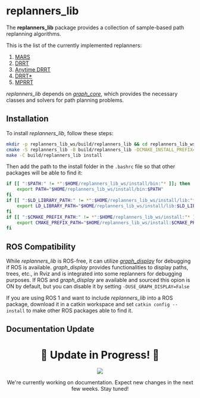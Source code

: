 # **replanners_lib**

The **replanners_lib** package provides a collection of sample-based path replanning algorithms.

 This is the list of the currently implemented replanners:

1. [MARS](https://ieeexplore.ieee.org/document/10013661?source=authoralert)
2. [DRRT](https://ieeexplore.ieee.org/document/1641879)
3. [Anytime DRRT](https://ieeexplore.ieee.org/document/4209270)
4. [DRRT*](https://ieeexplore.ieee.org/document/8122814)
5. [MPRRT](https://ieeexplore.ieee.org/document/7027233)

*replanners_lib* depends on [*graph_core*](https://github.com/JRL-CARI-CNR-UNIBS/cari_motion_planning/tree/master), which provides the necessary classes and solvers for path planning problems.

## Installation

To install *replanners_lib*, follow these steps:

```bash
mkdir -p replanners_lib_ws/build/replanners_lib && cd replanners_lib_ws
cmake -S replanners_lib -B build/replanners_lib -DCMAKE_INSTALL_PREFIX=${HOME}/replanners_lib_ws/install
make -C build/replanners_lib install
```

Then add the path to the install folder in the `.bashrc` file so that other packages will be able to find it:

```bash
if [[ ":$PATH:" != *":$HOME/replanners_lib_ws/install/bin:"* ]]; then
    export PATH="$HOME/replanners_lib_ws/install/bin:$PATH"
fi
if [[ ":$LD_LIBRARY_PATH:" != *":$HOME/replanners_lib_ws/install/lib:"* ]]; then
    export LD_LIBRARY_PATH="$HOME/replanners_lib_ws/install/lib:$LD_LIBRARY_PATH"
fi
if [[ ":$CMAKE_PREFIX_PATH:" != *":$HOME/replanners_lib_ws/install:"* ]]; then
    export CMAKE_PREFIX_PATH="$HOME/replanners_lib_ws/install:$CMAKE_PREFIX_PATH"
fi
```

## ROS Compatibility

While *replanners_lib* is ROS-free, it can utilize [*graph_display*](https://github.com/JRL-CARI-CNR-UNIBS/graph_display/tree/cesare-devel) for debugging if ROS is available. *graph_display* provides functionalities to display paths, trees, etc., in Rviz and is integrated into some replanners for debugging purposes. If ROS and *graph_display* are available and sourced this opion is ON by default, but you can disable it by setting `-DUSE_GRAPH_DISPLAY=False`

If you are using ROS 1 and want to include *replanners_lib* into a ROS package, download it in a catkin workspace and set `catkin config --install` to make other ROS packages able to find it.

## Documentation Update

<h1 align="center">🚧 Update in Progress! 🚧</h1>
<p align="center">
  <img src="https://img.shields.io/badge/Status-Updating-blue?style=for-the-badge&logo=github">
</p>
<p align="center">
  We're currently working on documentation. Expect new changes in the next few weeks. Stay tuned!
</p>